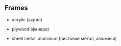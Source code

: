 Frames
------

* acrylic (акрил)

* plywood (фанера)

* sheet metal, aluminum (листовий метал, алюміній)
